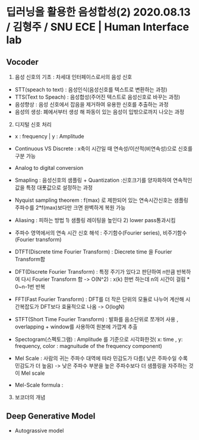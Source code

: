 # 딥러닝을 활용한 음성합성(2) 2020.08.13 / 김형주 / SNU ECE | Human Interface lab

## Vocoder
1. 음성 신호의 기초
: 차세대 인터페이스로서의 음성 신호
- STT(speach to text) : 음성인식(음성신호를 텍스트로 변환하는 과정)
- TTS(Text to Speach) : 음성합성(주어진 텍스트로 음성신호로 바꾸는 과정)
- 음성향상 : 음성 신호에서 잡음을 제거하여 유용한 신호를 추출하는 과정
- 음성의 생성: 폐에서부터 생성 해 파동이 있는 음성이 입밖으로까지 나오는 과정

2. 디지털 신호 처리
- x : frequency | y : Amplitude
- Continuous VS Discrete : x축이 시간일 때 연속성/이산적(비연속성)으로 신호를 구분 가능
- Analog to digital conversion
- Smapling : 음성신호의 샘플링 + Quantization :신호크기를 양자화하여 연속적인 값을 특정 대푯값으로 설정하는 과정
- Nyquist sampling theorem : f(max) 로 제한되어 있는 연속시간신호는 샘플링 주파수를 2*f(max)보다만 크면 완벽하게 복원 가능 
- Aliasing : 피하는 방법 1) 샘플링 레이팅을 높인다 2) lower pass통과시킴
- 주파수 영역에서의 연속 시간 신호 해석 : 주기함수(Fourier series), 비주기함수(Fourier transform)
- DTFT(Discrete time Fourier Transform) : Diecrete time 을 Fourier Transform함
- DFT(Discrete Fourier Transform) : 특정 주기가 있다고 판단하여 n만큼 반복하여 다시 Fourier Transform 함 -> O(N^2) : x(k) 한번 하는데 n의 시간이 걸림 * 0~n-1번 반복
- FFT(Fast Fourier Transform) : DFT를 더 작은 단위의 모듈로 나누어 계산해 시간복잡도가 DFT보다 효율적으로 나옴 -> O(logN)
- STFT(Short Time Fourier Transform) : 발화를 음소단위로 쪼개어 사용 , overlapping + window를 사용하여 원본에 가깝게 추출

- Spectogram(스펙토그램) : Amplitude 를 기준으로 시각화한것( x: time , y: frequency, color : magnuitude of the frequency component)
- Mel Scale : 사람의 귀는 주파수 대역에 따라 민감도가 다름( 낮은 주파수일 수록 민감도가 더 높음) -> 낮은 주파수 부분을 높은 주파수보다 더 샘플링을 자주하는 것이 Mel scale
- Mel-Scale formula : 


3. 보코더의 개념

## Deep Generative Model
- Autograssive model
